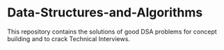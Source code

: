 # Data-Structures-and-Algorithms
This repository contains the solutions of good DSA problems for concept building and to crack Technical Interviews.
